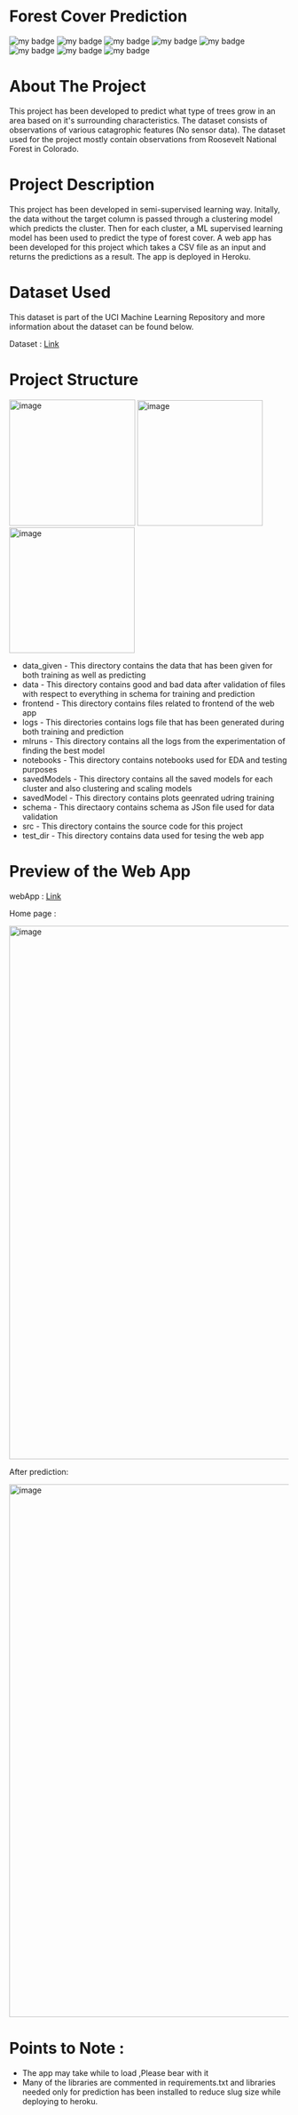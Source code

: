 # Forest Cover Prediction
![my badge](https://img.shields.io/badge/Python-3-blue)
![my badge](https://img.shields.io/badge/Machine-Learning-brightgreen)
![my badge](https://img.shields.io/badge/Flask-App-green)
![my badge](https://img.shields.io/badge/ML-Flow-yellowgreen)
![my badge](https://img.shields.io/badge/AI-OPS-orange)
![my badge](https://img.shields.io/badge/-Heroku-purple)
![my badge](https://img.shields.io/badge/-GIT-green)
![my badge](https://img.shields.io/badge/-DVC-darkblue)

# About The Project

This project has been developed to predict what type of trees grow in an area based on it's surrounding characteristics. The dataset consists of observations of various catagrophic features (No sensor data). The dataset used for the project mostly contain observations from Roosevelt National Forest in Colorado.

# Project Description 

This project has been developed in semi-supervised learning way. Initally, the data without the target column is passed through a clustering model which predicts the cluster. Then for each cluster, a ML supervised learning model has been used to predict the type of forest cover. A web app has been developed for this project which takes a CSV file as an input and returns the predictions as a result. The app is deployed in Heroku.

# Dataset Used

This dataset is part of the UCI Machine Learning Repository and more information about the dataset can be found below.

Dataset : [Link](https://archive.ics.uci.edu/ml/datasets/Covertype)

# Project Structure


<img width="227" alt="image" src="https://user-images.githubusercontent.com/58848985/169639264-cea3427c-633b-4d3f-a789-335aa2baefcc.png">

<img width="226" alt="image" src="https://user-images.githubusercontent.com/58848985/169639295-a198e0d0-8bef-41c0-87b1-9b237443c9db.png">

<img width="226" alt="image" src="https://user-images.githubusercontent.com/58848985/169639340-f0f85dc2-d5f3-4257-bfa5-46c6945326bd.png">

* data_given - This directory contains the data that has been given for both training as well as predicting 
* data - This directory contains good and bad data after validation of files with respect to everything in schema for training and prediction
* frontend - This directory contains files related to frontend of the web app
* logs - This directories contains logs file that has been generated during both training and prediction
* mlruns - This directory contains all the logs from the experimentation of finding the best model
* notebooks - This directory contains notebooks used for EDA and testing purposes
* savedModels - This directory contains all the saved models for each cluster and also clustering and scaling models
* savedModel - This directory contains plots geenrated udring training
* schema - This directaory contains schema as JSon file used for data validation 
* src - This directory contains the source code for this project
* test_dir - This directory contains data used for tesing the web app


# Preview of the Web App

webApp : [Link](https://forestcover-webapp.herokuapp.com/)

Home page :

<img width="960" alt="image" src="https://user-images.githubusercontent.com/58848985/169639173-b49ffd00-f3ac-443e-a9a7-c0d9e89ca450.png">

After prediction:

<img width="959" alt="image" src="https://user-images.githubusercontent.com/58848985/169639225-12196595-7de7-47bf-bcde-73610e5b28b0.png">

# Points to Note : 

* The app may take while to load ,Please bear with it 
* Many of the libraries are commented in requirements.txt and libraries needed only for prediction has been installed to reduce slug size while deploying to heroku. 